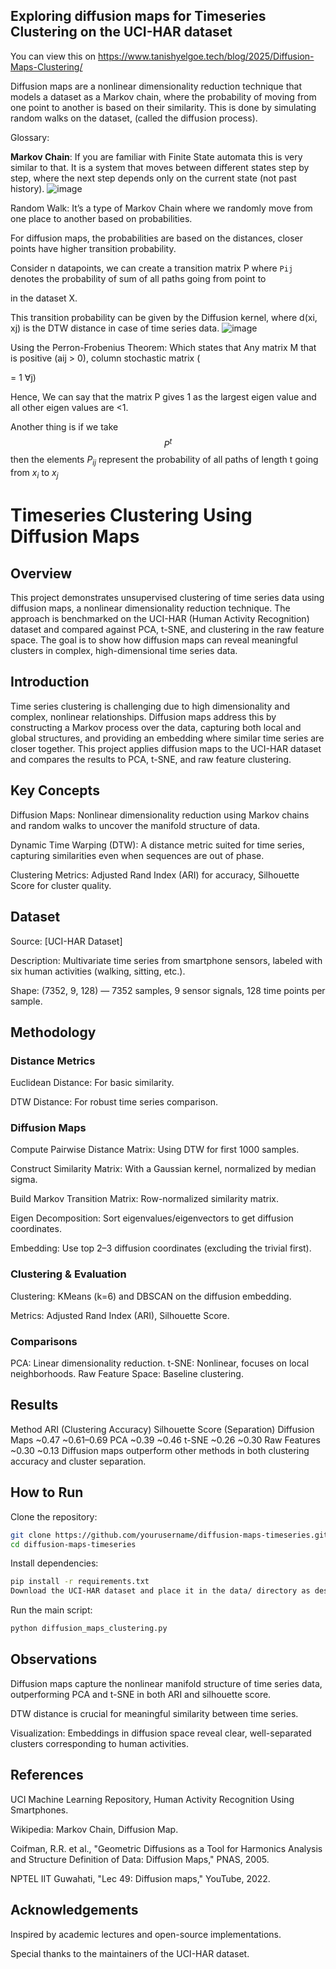 ## Exploring diffusion maps for Timeseries Clustering on the UCI-HAR dataset

You can view this on https://www.tanishyelgoe.tech/blog/2025/Diffusion-Maps-Clustering/

Diffusion maps are a nonlinear dimensionality reduction technique that models a dataset as a Markov chain, where the probability of moving from one point to another is based on their similarity. This is done by simulating random walks on the dataset, (called the diffusion process).

Glossary:

**Markov Chain**: If you are familiar with Finite State automata this is very similar to that. It is a system that moves between different states step by step, where the next step depends only on the current state (not past history).
![image](https://github.com/user-attachments/assets/7d85e926-3e00-41ce-b4d5-23ce53b10bf1)

Random Walk: It’s a type of Markov Chain where we randomly move from one place to another based on probabilities.

For diffusion maps, the probabilities are based on the distances, closer points have higher transition probability.

Consider n datapoints, we can create a transition matrix P where `Pij` denotes the probability of sum of all paths going from point to

in the dataset X.

This transition probability can be given by the Diffusion kernel, where d(xi, xj) is the DTW distance in case of time series data.
![image](https://github.com/user-attachments/assets/3d2011ce-c629-4af4-86a0-ee8979af62e9)


Using the Perron-Frobenius Theorem: Which states that Any matrix M that is positive (aij > 0), column stochastic matrix (

= 1 ∀j)

Hence, We can say that the matrix P gives 1 as the largest eigen value and all other eigen values are <1.

Another thing is if we take $$P^t$$ then the elements $P_{ij}$ represent the probability of all paths of length t going from $x_i$ to $x_j$


# Timeseries Clustering Using Diffusion Maps
## Overview
This project demonstrates unsupervised clustering of time series data using diffusion maps, a nonlinear dimensionality reduction technique. The approach is benchmarked on the UCI-HAR (Human Activity Recognition) dataset and compared against PCA, t-SNE, and clustering in the raw feature space. The goal is to show how diffusion maps can reveal meaningful clusters in complex, high-dimensional time series data.


## Introduction
Time series clustering is challenging due to high dimensionality and complex, nonlinear relationships. Diffusion maps address this by constructing a Markov process over the data, capturing both local and global structures, and providing an embedding where similar time series are closer together. This project applies diffusion maps to the UCI-HAR dataset and compares the results to PCA, t-SNE, and raw feature clustering.

## Key Concepts
Diffusion Maps: Nonlinear dimensionality reduction using Markov chains and random walks to uncover the manifold structure of data.

Dynamic Time Warping (DTW): A distance metric suited for time series, capturing similarities even when sequences are out of phase.

Clustering Metrics: Adjusted Rand Index (ARI) for accuracy, Silhouette Score for cluster quality.

## Dataset
Source: [UCI-HAR Dataset]

Description: Multivariate time series from smartphone sensors, labeled with six human activities (walking, sitting, etc.).

Shape: (7352, 9, 128) — 7352 samples, 9 sensor signals, 128 time points per sample.


## Methodology
### Distance Metrics
Euclidean Distance: For basic similarity.

DTW Distance: For robust time series comparison.

### Diffusion Maps
Compute Pairwise Distance Matrix: Using DTW for first 1000 samples.

Construct Similarity Matrix: With a Gaussian kernel, normalized by median sigma.

Build Markov Transition Matrix: Row-normalized similarity matrix.

Eigen Decomposition: Sort eigenvalues/eigenvectors to get diffusion coordinates.

Embedding: Use top 2–3 diffusion coordinates (excluding the trivial first).

### Clustering & Evaluation
Clustering: KMeans (k=6) and DBSCAN on the diffusion embedding.

Metrics: Adjusted Rand Index (ARI), Silhouette Score.

### Comparisons
PCA: Linear dimensionality reduction.
t-SNE: Nonlinear, focuses on local neighborhoods.
Raw Feature Space: Baseline clustering.

## Results
Method	ARI (Clustering Accuracy)	Silhouette Score (Separation)
Diffusion Maps	~0.47	~0.61–0.69
PCA	~0.39	~0.46
t-SNE	~0.26	~0.30
Raw Features	~0.30	~0.13
Diffusion maps outperform other methods in both clustering accuracy and cluster separation.

## How to Run
Clone the repository:

```bash
git clone https://github.com/yourusername/diffusion-maps-timeseries.git
cd diffusion-maps-timeseries
```
Install dependencies:

```bash
pip install -r requirements.txt
Download the UCI-HAR dataset and place it in the data/ directory as described above.
```
Run the main script:

```bash
python diffusion_maps_clustering.py
```
## Observations
Diffusion maps capture the nonlinear manifold structure of time series data, outperforming PCA and t-SNE in both ARI and silhouette score.

DTW distance is crucial for meaningful similarity between time series.

Visualization: Embeddings in diffusion space reveal clear, well-separated clusters corresponding to human activities.

## References
UCI Machine Learning Repository, Human Activity Recognition Using Smartphones.

Wikipedia: Markov Chain, Diffusion Map.

Coifman, R.R. et al., "Geometric Diffusions as a Tool for Harmonics Analysis and Structure Definition of Data: Diffusion Maps," PNAS, 2005.

NPTEL IIT Guwahati, "Lec 49: Diffusion maps," YouTube, 2022.

## Acknowledgements
Inspired by academic lectures and open-source implementations.

Special thanks to the maintainers of the UCI-HAR dataset.
